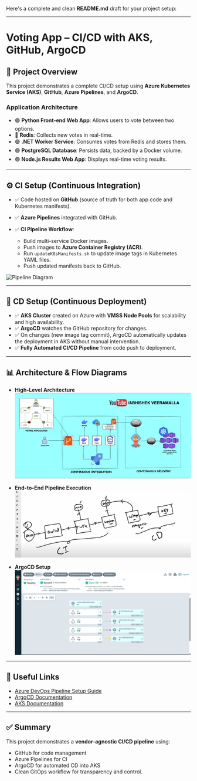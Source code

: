 Here's a complete and clean **README.md** draft for your project setup:

---

# Voting App – CI/CD with AKS, GitHub, ArgoCD

## 📌 Project Overview

This project demonstrates a complete CI/CD setup using **Azure Kubernetes Service (AKS)**, **GitHub**, **Azure Pipelines**, and **ArgoCD**.

### Application Architecture

* 🟣 **Python Front-end Web App**: Allows users to vote between two options.
* 🔴 **Redis**: Collects new votes in real-time.
* 🟣 **.NET Worker Service**: Consumes votes from Redis and stores them.
* 🟣 **PostgreSQL Database**: Persists data, backed by a Docker volume.
* 🟣 **Node.js Results Web App**: Displays real-time voting results.

---

## ⚙️ CI Setup (Continuous Integration)

* ✅ Code hosted on **GitHub** (source of truth for both app code and Kubernetes manifests).
* ✅ **Azure Pipelines** integrated with GitHub.
* ✅ **CI Pipeline Workflow**:

  * Build multi-service Docker images.
  * Push images to **Azure Container Registry (ACR)**.
  * Run `updateK8sManifests.sh` to update image tags in Kubernetes YAML files.
  * Push updated manifests back to GitHub.

![Pipeline Diagram](https://trello.com/1/cards/684fb92660abb78c85761394/attachments/68789fa6dfedef26677fac54/download/image.png)

---

## 🚀 CD Setup (Continuous Deployment)

* ✅ **AKS Cluster** created on Azure with **VMSS Node Pools** for scalability and high availability.
* ✅ **ArgoCD** watches the GitHub repository for changes.
* ✅ On changes (new image tag commit), ArgoCD automatically updates the deployment in AKS without manual intervention.
* ✅ **Fully Automated CI/CD Pipeline** from code push to deployment.

---

## 📊 Architecture & Flow Diagrams

* **High-Level Architecture**
![alt text](https://github.com/em-sh/voting-app-1/blob/main/CI-CD-workflow.jpg "High-Level Architecture")

* **End-to-End Pipeline Execution**
  ![Pipeline](https://github.com/em-sh/voting-app-1/blob/main/End-to-End%20Pipeline%20Execution.png)


* **ArgoCD Setup**
  ![AKS](https://github.com/em-sh/voting-app-1/blob/main/ArgoCD-Status.png)

---

## 📎 Useful Links

* [Azure DevOps Pipeline Setup Guide](https://dev.azure.com/)
* [ArgoCD Documentation](https://argo-cd.readthedocs.io/en/stable/)
* [AKS Documentation](https://learn.microsoft.com/en-us/azure/aks/)


---

## ✅ Summary

This project demonstrates a **vendor-agnostic CI/CD pipeline** using:

* GitHub for code management
* Azure Pipelines for CI
* ArgoCD for automated CD into AKS
* Clean GitOps workflow for transparency and control.

